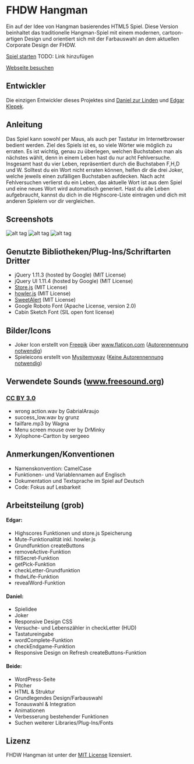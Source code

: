 # FHDW Hangman
Ein auf der Idee von Hangman basierendes HTML5 Spiel. Diese Version beinhaltet das traditionelle Hangman-Spiel mit einem modernen, cartoon-artigen Design und orientiert sich mit der Farbauswahl an dem aktuellen Corporate Design der FHDW.

[Spiel starten](link) TODO: Link hinzufügen

[Webseite besuchen](http://wip.esy.es/)

## Entwickler
Die einzigen Entwickler dieses Projektes sind [Daniel zur Linden](https://github.com/Mastaa12) und [Edgar Klepek](https://github.com/edgarklepek42).

## Anleitung
Das Spiel kann sowohl per Maus, als auch per Tastatur im Internetbrowser bedient werden. Ziel des Spiels ist es, so viele Wörter wie möglich zu erraten. Es ist wichtig, genau zu überlegen, welchen Buchstaben man als nächstes wählt, denn in einem Leben hast du nur acht Fehlversuche. Insgesamt hast du vier Leben, repräsentiert durch die Buchstaben F,H,D und W. Solltest du ein Wort nicht erraten können, helfen dir die drei Joker, welche jeweils einen zufälligen Buchstaben aufdecken. Nach acht Fehlversuchen verlierst du ein Leben, das aktuelle Wort ist aus dem Spiel und eine neues Wort wird automatisch generiert. Hast du alle Leben aufgebraucht, kannst du dich in die Highscore-Liste eintragen und dich mit anderen Spielern vor dir vergleichen.

## Screenshots
![alt tag](https://raw.githubusercontent.com/edgarklepek42/fhangmandw/master/fhangmandw/fhangmandw/screenshots/Gameplay01.PNG)
![alt tag](https://raw.githubusercontent.com/edgarklepek42/fhangmandw/master/fhangmandw/fhangmandw/screenshots/Gameplay03.PNG)
![alt tag](https://raw.githubusercontent.com/edgarklepek42/fhangmandw/master/fhangmandw/fhangmandw/screenshots/gameplay.gif)

## Genutzte Bibliotheken/Plug-Ins/Schriftarten Dritter
* jQuery 1.11.3 (hosted by Google) (MIT License)
* jQuery UI 1.11.4 (hosted by Google) (MIT License)
* [Store.js](https://github.com/marcuswestin/store.js/) (MIT License)
* [howler.js](https://github.com/goldfire/howler.js) (MIT License)
* [SweetAlert](https://github.com/t4t5/sweetalert) (MIT License)
* Google Roboto Font (Apache License, version 2.0)
* Cabin Sketch Font (SIL open font license)

## Bilder/Icons
- Joker Icon erstellt von [Freepik](www.Freepik.com) über www.flaticon.com ([Autorennennung notwendig](http://support.flaticon.com/hc/en-us/articles/202798381-How-to-attribute-the-icons-to-their-authors))
- Spieleicons erstellt von [Mysitemyway](http://icons.mysitemyway.com) ([Keine Autorennennung notwendig](http://icons.mysitemyway.com/faqs/)) 

## Verwendete Sounds (www.freesound.org)
### [CC BY 3.0](http://creativecommons.org/licenses/by/3.0/)
- wrong action.wav by GabrialAraujo
- success_low.wav by grunz
- failfare.mp3 by Wagna
- Menu screen mouse over by DrMinky
- Xylophone-Cartton by sergeeo 

## Anmerkungen/Konventionen
* Namenskonvention: CamelCase
* Funktionen- und Variablennamen auf Englisch
* Dokumentation und Textsprache im Spiel auf Deutsch
* Code: Fokus auf Lesbarkeit 

## Arbeitsteilung (grob)
#### Edgar:
* Highscores Funktionen und store.js Speicherung
* Mute-Funktionalität inkl. howler.js
* Grundfunktion createButtons
* removeActive-Funktion
* fillSecret-Funktion
* getPick-Funktion
* checkLetter-Grundfunktion
* fhdwLife-Funktion
* revealWord-Funktion

#### Daniel:
* Spielidee
* Joker
* Responsive Design CSS
* Versuche- und Lebenszähler in checkLetter (HUD)
* Tastatureingabe
* wordComplete-Funktion
* checkEndgame-Funktion
* Responsive Design on Refresh createButtons-Funktion

#### Beide:
* WordPress-Seite
* Pitcher
* HTML & Struktur
* Grundlegendes Design/Farbauswahl
* Tonauswahl & Integration
* Animationen
* Verbesserung bestehender Funktionen
* Suchen weiterer Libraries/Plug-Ins/Fonts

## Lizenz
FHDW Hangman ist unter der [MIT License](https://github.com/edgarklepek42/fhangmandw/blob/master/LICENSE) lizensiert.
